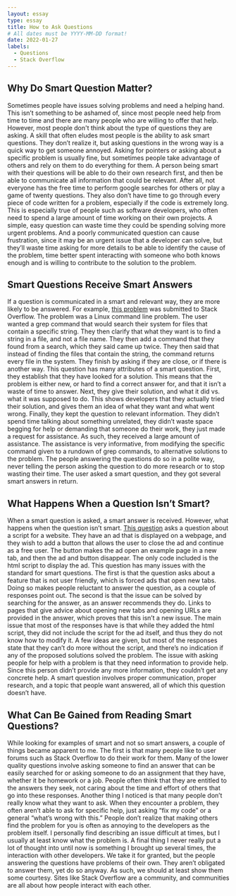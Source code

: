 ```yaml
---
layout: essay
type: essay
title: How to Ask Questions
# All dates must be YYYY-MM-DD format!
date: 2022-01-27
labels:
  - Questions
  - Stack Overflow
---
```



## Why Do Smart Question Matter?

Sometimes people have issues solving problems and need a helping hand. This isn’t something to be ashamed of, since most people need help from time to time and there are many people who are willing to offer that help. However, most people don't think about the type of questions they are asking. A skill that often eludes most people is the ability to ask smart questions. They don’t realize it, but asking questions in the wrong way is a quick way to get someone annoyed. Asking for pointers or asking about a specific problem is usually fine, but sometimes people take advantage of others and rely on them to do everything for them. A person being smart with their questions will be able to do their own research first, and then be able to communicate all information that could be relevant. After all, not everyone has the free time to perform google searches for others or play a game of twenty questions. They also don’t have time to go through every piece of code written for a problem, especially if the code is extremely long. This is especially true of people such as software developers, who often need to spend a large amount of time working on their own projects. A simple, easy question can waste time they could be spending solving more urgent problems. And a poorly communicated question can cause frustration, since it may be an urgent issue that a developer can solve, but they’ll waste time asking for more details to be able to identify the cause of the problem, time better spent interacting with someone who both knows enough and is willing to contribute to the solution to the problem.

## Smart Questions Receive Smart Answers 

If a question is communicated in a smart and relevant way, they are more likely to be answered. For example, [this problem](https://stackoverflow.com/questions/16956810/how-do-i-find-all-files-containing-specific-text-on-linux) was submitted to Stack Overflow. The problem was a Linux command line problem. The user wanted a grep command that would search their system for files that contain a specific string. They then clarify that what they want is to find a string in a file, and not a file name. They then add a command that they found from a search, which they said came up twice. They then said that instead of finding the files that contain the string, the command returns every file in the system. They finish by asking if they are close, or if there is another way. This question has many attributes of a smart question. First, they establish that they have looked for a solution. This means that the problem is either new, or hard to find a correct answer for, and that it isn’t a waste of time to answer. Next, they give their solution, and what it did vs. what it was supposed to do. This shows developers that they actually tried their solution, and gives them an idea of what they want and what went wrong. Finally, they kept the question to relevant information. They didn’t spend time talking about something unrelated, they didn’t waste space begging for help or demanding that someone do their work, they just made a request for assistance. As such, they received a large amount of assistance. The assistance is very informative, from modifying the specific command given to a rundown of grep commands, to alternative solutions to the problem. The people answering the questions do so in a polite way, never telling the person asking the question to do more research or to stop wasting their time. The user asked a smart question, and they got several smart answers in return.

## What Happens When a Question Isn’t Smart?

When a smart question is asked, a smart answer is received. However, what happens when the question isn’t smart. [This question]( https://stackoverflow.com/questions/28057298/close-ad-to-continue-as-free-user) asks a question about a script for a website. They have an ad that is displayed on a webpage, and they wish to add a button that allows the user to close the ad and continue as a free user. The button makes the ad open an example page in a new tab, and then the ad and button disappear. The only code included is the html script to display the ad. This question has many issues with the standard for smart questions. The first is that the question asks about a feature that is not user friendly, which is forced ads that open new tabs. Doing so makes people reluctant to answer the question, as a couple of responses point out. The second is that the issue can be solved by searching for the answer, as an answer recommends they do. Links to pages that give advice about opening new tabs and opening URLs are provided in the answer, which proves that this isn’t a new issue. The main issue that most of the responses have is that while they added the html script, they did not include the script for the ad itself, and thus they do not know how to modify it. A few ideas are given, but most of the responses state that they can’t do more without the script, and there’s no indication if any of the proposed solutions solved the problem. The issue with asking people for help with a problem is that they need information to provide help. Since this person didn’t provide any more information, they couldn’t get any concrete help. A smart question involves proper communication, proper research, and a topic that people want answered, all of which this question doesn’t have.

## What Can Be Gained from Reading Smart Questions?

While looking for examples of smart and not so smart answers, a couple of things became apparent to me. The first is that many people like to user forums such as Stack Overflow to do their work for them. Many of the lower quality questions involve asking someone to find an answer that can be easily searched for or asking someone to do an assignment that they have, whether it be homework or a job. People often think that they are entitled to the answers they seek, not caring about the time and effort of others that go into these responses. Another thing I noticed is that many people don’t really know what they want to ask. When they encounter a problem, they often aren’t able to ask for specific help, just asking “fix my code” or a general “what’s wrong with this.” People don’t realize that making others find the problem for you is often as annoying to the developers as the problem itself. I personally find describing an issue difficult at times, but I usually at least know what the problem is. A final thing I never really put a lot of thought into until now is something I brought up several times, the interaction with other developers. We take it for granted, but the people answering the questions have problems of their own. They aren’t obligated to answer them, yet do so anyway. As such, we should at least show them some courtesy. Sites like Stack Overflow are a community, and communities are all about how people interact with each other. 
